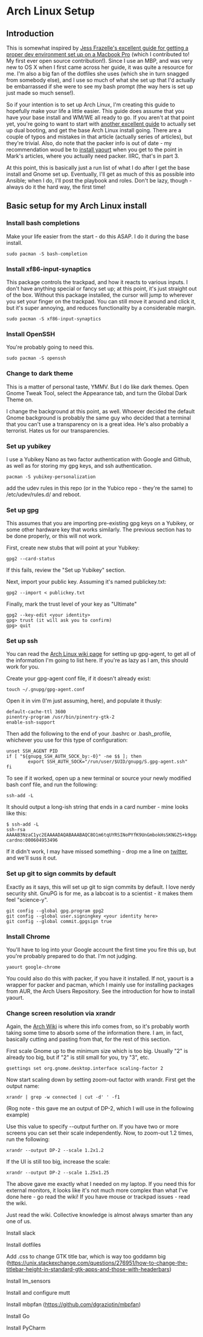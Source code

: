 # Arch Linux Setup

## Introduction

This is somewhat inspired by [Jess Frazelle's excellent guide for getting
a proper dev environment set up on a Macbook Pro](https://github.com/jessfraz/mac-dev-setup)
 (which I contributed to! My first ever open source contribution!). 
Since I use an MBP, and was very new to OS X when I first came across 
her guide, it was quite a resource for me. I'm also a big fan of the 
dotfiles she uses (which she in turn snagged from somebody else), and I 
use so much of what she set up that I'd actually be embarrassed if she 
were to see my bash prompt (the way hers is set up just made so much 
sense!). 

So if your intention is to set up Arch Linux, I'm creating this guide to
hopefully make your life a little easier. This guide does assume that
you have your base install and WM/WE all ready to go. If you aren't at
that point yet, you're going to want to start with [another excellent guide](http://zanshin.net/2015/02/05/arch-linux-on-a-macbook-pro-part-1-creating-a-usb-installer/)
to actually set up dual booting, and get the base Arch Linux install going.
There are a couple of typos and mistakes in that article (actually series
of articles), but they're trivial. Also, do note that the packer info is
out of date - my recommendation woud be to [install yaourt](https://www.ostechnix.com/install-yaourt-arch-linux/)
when you get to the point in Mark's articles, where you actually need
packer. IIRC, that's in part 3.

At this point, this is basically just a run list of what I do after I get
the base install and Gnome set up. Eventually, I'll get as much of this
as possible into Ansible; when I do, I'll post the playbook and roles. Don't
be lazy, though - always do it the hard way, the first time!

## Basic setup for my Arch Linux install

### Install bash completions

Make your life easier from the start - do this ASAP. I do it during the
base install.

    sudo pacman -S bash-completion

### Install xf86-input-synaptics

This package controls the trackpad, and how it reacts to various inputs.
I don't have anything special or fancy set up; at this point, it's just
straight out of the box. Without this package installed, the cursor will
jump to wherever you set your finger on the trackpad. You can still move
it around and click it, but it's super annoying, and reduces functionality
by a considerable margin.

    sudo pacman -S xf86-input-synaptics
### Install OpenSSH

You're probably going to need this.

    sudo pacman -S openssh

### Change to dark theme 

This is a matter of personal taste, YMMV. But I do like dark themes. Open
Gnome Tweak Tool, select the Appearance tab, and turn the Global Dark
Theme on.

I change the background at this point, as well. Whoever decided the default
Gnome background is probably the same guy who decided that a terminal
that you can't use a transparency on is a great idea. He's also probably
a terrorist. Hates us for our transparencies. 

### Set up yubikey

I use a Yubikey Nano as two factor authentication with Google and Github,
as well as for storing my gpg keys, and ssh authentication.

    pacman -S yubikey-personalization
    
add the udev rules in this repo (or in the Yubico repo - they're the same) 
to /etc/udev/rules.d/ and reboot.

### Set up gpg

This assumes that you are importing pre-existing gpg keys on a Yubikey,
or some other hardware key that works similarly. The previous section
has to be done properly, or this will not work.

First, create new stubs that will point at your Yubikey:

    gpg2 --card-status
    
If this fails, review the "Set up Yubikey" section. 

Next, import your public key. Assuming it's named publickey.txt:

    gpg2 --import < publickey.txt
    
Finally, mark the trust level of your key as "Ultimate"

    gpg2 --key-edit <your identity>
    gpg> trust (it will ask you to confirm)
    gpg> quit

### Set up ssh 

You can read the [Arch Linux wiki page](https://wiki.archlinux.org/index.php/GnuPG#gpg-agent)
for setting up gpg-agent, to get all of the information I'm going to list
here. If you're as lazy as I am, this should work for you.

Create your gpg-agent conf file, if it doesn't already exist:

    touch ~/.gnupg/gpg-agent.conf
    
Open it in vim (I'm just assuming, here), and populate it thusly:

    default-cache-ttl 3600
    pinentry-program /usr/bin/pinentry-gtk-2
    enable-ssh-support

Then add the following to the end of your .bashrc or .bash_profile,
whichever you use for this type of configuration:

    unset SSH_AGENT PID
    if [ "${gnupg_SSH_AUTH_SOCK_by:-0}" -ne $$ ]; then
            export SSH_AUTH_SOCK="/run/user/$UID/gnupg/S.gpg-agent.ssh"
    fi

To see if it worked, open up a new terminal or source your newly modified
bash conf file, and run the following:

    ssh-add -L
    
It should output a long-ish string that ends in a card number - mine looks
like this:
 
    $ ssh-add -L
    ssh-rsa AAAAB3NzaC1yc2EAAAADAQABAAABAQC8O1m6tqUYRSINoPYfK9UnGmbokHsSKNGZS+k9ggoanBHhUOR+x/q1aTn12aD6OJU+aU7EbDreGL1/T0fYn8NItxepKaBdjzBisROn+52UONV04h5UjmaWX6hW/MkypmR81Vci4A31HfpDQN2gVgC8A+5sAo92/pkbswZmPzbHNn6Dloy/kciYviEPHky6ilVZbYcN9ppDyrIDDuuKuuKl0wadfpqZK6hilRfXS7seUllA5n/5BxSRG6xruW5XzzLaPTPlACGnvkV8Sf5UYTnlz9rqRM+2LcM4DBRfiDdgtVLZeIlrDFbbODOeZU8XYsaffz2K0Mt+F/B1GhaUBeG5 cardno:000604953496

 
 If it didn't
work, I may have missed something - drop me a line on [twitter](https://twitter.com/rogersherman),
 and we'll suss it out.

### Set up git to sign commits by default

Exactly as it says, this will set up git to sign commits by default. I
love nerdy security shit. GnuPG is for me, as a labcoat is to a scientist - it
 makes them feel "science-y". 
 
    git config --global gpg.program gpg2
    git config --global user.signingkey <your identity here>
    git config --global commit.gpgsign true

### Install Chrome

You'll have to log into your Google account the first time you fire this
up, but you're probably prepared to do that. I'm not judging.

    yaourt google-chrome

You could also do this with packer, if you have it installed. If not,
yaourt is a wrapper for packer and pacman, which I mainly use for
installing packages from AUR, the Arch Users Repository. See the introduction
for how to install yaourt.

### Change screen resolution via xrandr
 
Again, the [Arch Wiki](https://wiki.archlinux.org/index.php/HiDPI) is where
this info comes from, so it's probably worth taking some time to absorb
some of the information there. I am, in fact, basically cutting and pasting
from that, for the rest of this section.

First scale Gnome up to the minimum size which is too big. Usually "2" 
is already too big, but if "2" is still small for you, try "3", etc.

    gsettings set org.gnome.desktop.interface scaling-factor 2
    
Now start scaling down by setting zoom-out factor with xrandr. First get 
the output name:

    xrandr | grep -w connected | cut -d' ' -f1
    
(Rog note - this gave me an output of DP-2, which I will use in the
following example)

Use this value to specify --output further on. If you have two or more 
screens you can set their scale independently. Now, to zoom-out 1.2 
times, run the following:

    xrandr --output DP-2 --scale 1.2x1.2

If the UI is still too big, increase the scale:

    xrandr --output DP-2 --scale 1.25x1.25

The above gave me exactly what I needed on my laptop. If you need this
for external monitors, it looks like it's not much more complex than 
what I've done here - go read the wiki! If you have mouse or trackpad
issues - read the wiki.

Just read the wiki. Collective knowledge is almost always smarter than
any one of us.

Install slack


Install dotfiles

Add .css to change GTK title bar, which is way too goddamn big (https://unix.stackexchange.com/questions/276951/how-to-change-the-titlebar-height-in-standard-gtk-apps-and-those-with-headerbars)

Install lm_sensors

Install and configure mutt

Install mbpfan (https://github.com/dgraziotin/mbpfan)

Install Go

Install PyCharm

